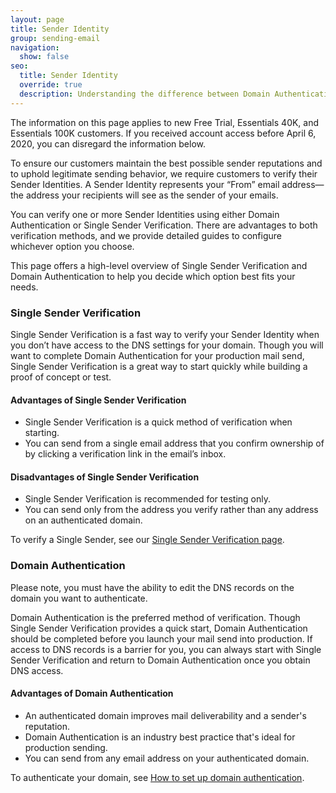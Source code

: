 ```yaml
---
layout: page
title: Sender Identity
group: sending-email
navigation:
  show: false
seo:
  title: Sender Identity
  override: true
  description: Understanding the difference between Domain Authentication and verifying a Single Sender.
---
```


<call-out>

The information on this page applies to new Free Trial, Essentials 40K, and Essentials 100K customers. If you received account access before April 6, 2020, you can disregard the information below.

</call-out>

To ensure our customers maintain the best possible sender reputations and to uphold legitimate sending behavior, we require customers to verify their Sender Identities. A Sender Identity represents your “From” email address—the address your recipients will see as the sender of your emails.

You can verify one or more Sender Identities using either Domain Authentication or Single Sender Verification. There are advantages to both verification methods, and we provide detailed guides to configure whichever option you choose.

This page offers a high-level overview of Single Sender Verification and Domain Authentication to help you decide which option best fits your needs.

### Single Sender Verification

Single Sender Verification is a fast way to verify your Sender Identity when you don’t have access to the DNS settings for your domain. Though you will want to complete Domain Authentication for your production mail send, Single Sender Verification is a great way to start quickly while building a proof of concept or test.

#### Advantages of Single Sender Verification

- Single Sender Verification is a quick method of verification when starting.
- You can send from a single email address that you confirm ownership of by clicking a verification link in the email’s inbox.

#### Disadvantages of Single Sender Verification

- Single Sender Verification is recommended for testing only.
- You can send only from the address you verify rather than any address on an authenticated domain.

To verify a Single Sender, see our [Single Sender Verification page]({{root_url}}/ui/sending-email/sender-verification).

### Domain Authentication

<call-out>

Please note, you must have the ability to edit the DNS records on the domain you want to authenticate.

</call-out>

Domain Authentication is the preferred method of verification. Though Single Sender Verification provides a quick start, Domain Authentication should be completed before you launch your mail send into production. If access to DNS records is a barrier for you, you can always start with Single Sender Verification and return to Domain Authentication once you obtain DNS access.

#### Advantages of Domain Authentication

- An authenticated domain improves mail deliverability and a sender's reputation.
- Domain Authentication is an industry best practice that's ideal for production sending.
- You can send from any email address on your authenticated domain.

To authenticate your domain, see [How to set up domain authentication]({{root_url}}/ui/account-and-settings/how-to-set-up-domain-authentication/).
